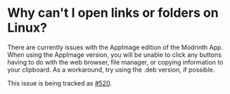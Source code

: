 # Why can't I open links or folders on Linux?

There are currently issues with the AppImage edition of the Modrinth App. When using the AppImage version, you will be unable to click any buttons having to do with the web browser, file manager, or copying information to your clipboard. As a workaround, try using the .deb version, if possible.

This issue is being tracked as [#520](https://github.com/modrinth/theseus/issues/520).
